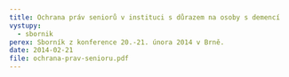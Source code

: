 ```yaml
---
title: Ochrana práv seniorů v instituci s důrazem na osoby s demencí 
vystupy:
  - sbornik
perex: Sborník z konference 20.-21. února 2014 v Brně.
date: 2014-02-21
file: ochrana-prav-senioru.pdf
---
```

